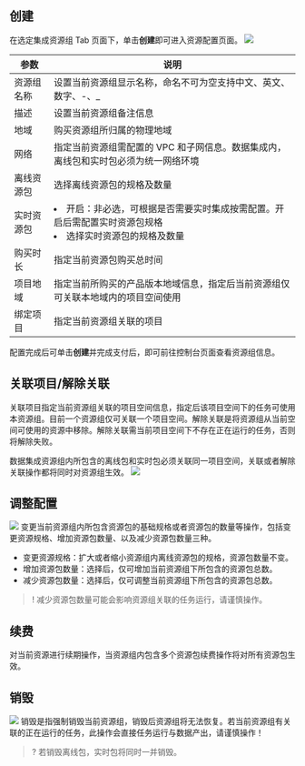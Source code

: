 ## 创建
在选定集成资源组 Tab 页面下，单击**创建**即可进入资源配置页面。
![](https://qcloudimg.tencent-cloud.cn/raw/a3c052a4f4450bc0673b98e6ca4c2baf.png)

| 参数 | 说明 |
|---------|---------|
| 资源组名称	| 设置当前资源组显示名称，命名不可为空支持中文、英文、数字、-、_| 
| 描述	| 设置当前资源组备注信息| 
| 地域	| 购买资源组所归属的物理地域| 
| 网络	| 指定当前资源组需配置的 VPC 和子网信息。数据集成内，离线包和实时包必须为统一网络环境| 
| 离线资源包	| 选择离线资源包的规格及数量| 
| 实时资源包| 	<li>开启：非必选，可根据是否需要实时集成按需配置。开启后需配置实时资源包规格<li>选择实时资源包的规格及数量| 
| 购买时长	| 指定当前资源包购买总时间| 
| 项目地域	| 指定当前所购买的产品版本地域信息，指定后当前资源组仅可关联本地域内的项目空间使用| 
| 绑定项目	| 指定当前资源组关联的项目| 

配置完成后可单击**创建**并完成支付后，即可前往控制台页面查看资源组信息。

## 关联项目/解除关联
关联项目指定当前资源组关联的项目空间信息，指定后该项目空间下的任务可使用本资源组。目前一个资源组仅可关联一个项目空间。解除关联是将资源组从当前空间可使用的资源中移除。解除关联需当前项目空间下不存在正在运行的任务，否则将解除失败。

数据集成资源组内所包含的离线包和实时包必须关联同一项目空间，关联或者解除关联操作都将同时对资源组生效。
![](https://qcloudimg.tencent-cloud.cn/raw/29e363deedb89b7f0f7a12dc0e9fd779.png)

## 调整配置
![](https://qcloudimg.tencent-cloud.cn/raw/2397a1c6c851ba02b2faf75d654a9b73.png)
变更当前资源组内所包含资源包的基础规格或者资源包的数量等操作，包括变更资源规格、增加资源包数量、以及减少资源包数量三种。
- 变更资源规格：扩大或者缩小资源组内离线资源包的规格，资源包数量不变。
- 增加资源包数量：选择后，仅可增加当前资源组下所包含的资源包总数。
- 减少资源包数量：选择后，仅可调整当前资源组下所包含的资源包总数。
>! 减少资源包数量可能会影响资源组关联的任务运行，请谨慎操作。

## 续费
对当前资源进行续期操作，当资源组内包含多个资源包续费操作将对所有资源包生效。

## 销毁
![](https://qcloudimg.tencent-cloud.cn/raw/28d7bb5be22bbeff1d49b17f932a0c33.png)
销毁是指强制销毁当前资源组，销毁后资源组将无法恢复。若当前资源组有关联的正在运行的任务，此操作会直接任务运行与数据产出，请谨慎操作！
>? 若销毁离线包，实时包将同时一并销毁。

